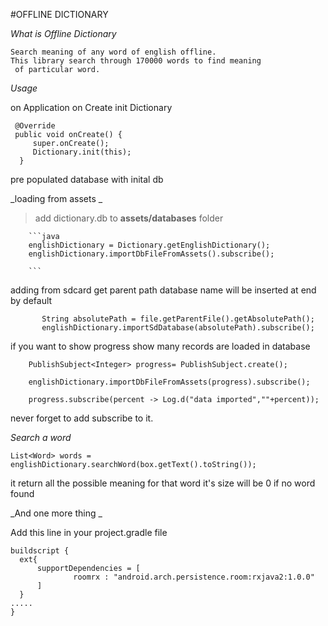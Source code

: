#OFFLINE DICTIONARY

*What is Offline Dictionary*
   
    Search meaning of any word of english offline. 
    This library search through 170000 words to find meaning 
     of particular word.
     
     
     
  *Usage*   
  
  on Application on Create init Dictionary

 
     @Override
     public void onCreate() {
         super.onCreate();
         Dictionary.init(this);
      }
 
 
 pre populated database with inital db
 
 _loading from assets _  

 > add dictionary.db to **assets/databases** folder
 
        ```java
        englishDictionary = Dictionary.getEnglishDictionary();
        englishDictionary.importDbFileFromAssets().subscribe();
     
        ```
  adding from sdcard  get parent path database name will be inserted at end by
  default
         
         
           String absolutePath = file.getParentFile().getAbsolutePath();
           englishDictionary.importSdDatabase(absolutePath).subscribe();
          
          
   if you want to show progress show many records are loaded in
            database
            
            
        PublishSubject<Integer> progress= PublishSubject.create();

        englishDictionary.importDbFileFromAssets(progress).subscribe();

        progress.subscribe(percent -> Log.d("data imported",""+percent));
        
  never forget to add subscribe to it.
  
 _Search a word_
 
    List<Word> words = englishDictionary.searchWord(box.getText().toString());

  it return all the possible meaning for that word it's 
    size will be 0 if no word found
    
    
  _And one more thing _
  
  Add this line in your project.gradle file 
  

    buildscript {
      ext{
          supportDependencies = [
                  roomrx : "android.arch.persistence.room:rxjava2:1.0.0"
          ]
      }
    .....
    }
